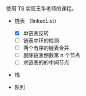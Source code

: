 使用 TS 实现王争老师的课程。

- 链表 （linkedList）
  - [x] 单链表反转
  - [ ] 链表中环的检测
  - [ ] 两个有序的链表合并
  - [ ] 删除链表倒数第 n 个节点
  - [ ] 求链表的的中间节点

- 栈

- 队列
